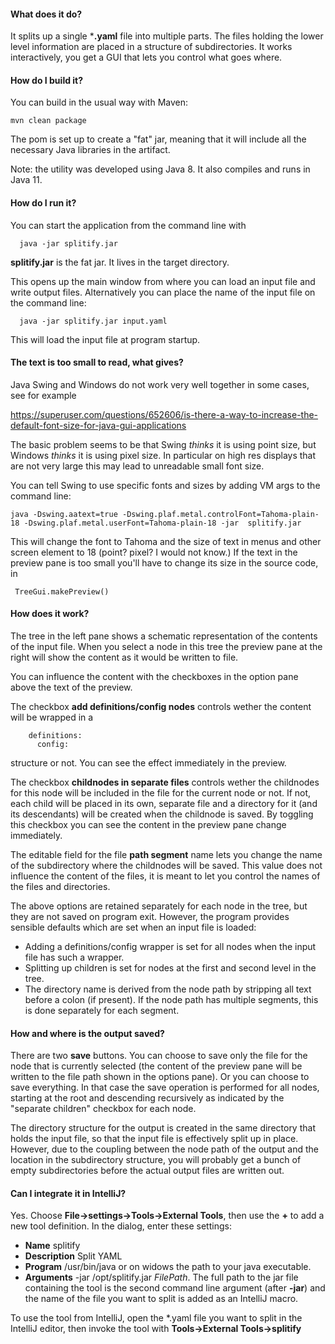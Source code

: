 #### What does it do?
It splits up a single ***.yaml** file into multiple parts. The files holding the lower level information are placed in a structure of subdirectories. It works interactively, you get a GUI that lets you control what goes where.

#### How do I build it?
You can build in the usual way with Maven:

	mvn clean package

The pom is set up to create a "fat" jar, meaning that it will include all the necessary Java libraries in the artifact.

Note: the utility was developed using Java 8. It also compiles and runs in Java 11.

#### How do I run it?
You can start the application from the command line with 

	  java -jar splitify.jar

**splitify.jar** is the fat jar. It lives in the target directory. 

This opens up the main window from where you can load an input file and write output files. Alternatively you can place the name of the input file on the command line:

	  java -jar splitify.jar input.yaml

This will load the input file at program startup.

#### The text is too small to read, what gives?
Java Swing and Windows do not work very well together in some cases, see for example

   https://superuser.com/questions/652606/is-there-a-way-to-increase-the-default-font-size-for-java-gui-applications

The basic problem seems to be that Swing *thinks* it is using point size, but Windows *thinks* it is using pixel size.
In particular on high res displays that are not very large this may lead to unreadable small font size.

You can tell Swing to use specific fonts and sizes by adding VM args to the command line:

    java -Dswing.aatext=true -Dswing.plaf.metal.controlFont=Tahoma-plain-18 -Dswing.plaf.metal.userFont=Tahoma-plain-18 -jar  splitify.jar

This will change the font to Tahoma and the size of text in menus and other screen element to 18 (point? pixel? I would not know.) If the text in the preview pane is too small you'll have to change its size in the source code, in 

     TreeGui.makePreview()


#### How does it work?
The tree in the left pane shows a schematic representation of the contents of the input file. When you select a node in this tree the preview pane at the  right will show the content as it would be written to file.

You can influence the content with the checkboxes in the option pane above the text of the preview.

The checkbox **add definitions/config nodes** controls wether  the content will be wrapped in a

	    definitions:
	      config:

structure or not. You can see the effect immediately in the preview.

The checkbox **childnodes in separate files** controls wether the childnodes for this node will be included in the file for the current node or not. If not, each child will be placed in its own, separate file and a directory for it (and its descendants) will
be created when the childnode is saved. By toggling this checkbox you can see the content in the preview pane change immediately.

The editable field for the file **path segment** name lets you change the name of the subdirectory where the childnodes will be saved. This value does not influence the content of the files, it is meant to let you control the names of the files and directories.

The above options are retained separately for each node in the tree, but they are not saved on program exit. However, the program provides sensible defaults which are set when an input file is loaded:

- Adding a definitions/config wrapper is set for all nodes when the input file has such a wrapper.
- Splitting up children is set for nodes at the first and second level  in the tree.
- The directory name is derived from the node path by stripping all text before a colon (if present). If the node path has multiple segments, this is done separately for each segment.

#### How and where is the output saved?
There are two **save**  buttons. You can choose to save only the file for the node that is currently selected (the content of the preview pane will be written to the file path shown in the options pane).
Or you can choose to save everything. In that case the save operation is performed for all nodes, starting at the root and descending recursively as indicated by the "separate children" checkbox for each node.

The directory structure for the output is created in the same directory that holds the input file, so that the input file is effectively split up in place. However, due to the coupling between the node path of the output and the location in the subdirectory structure, you will probably get a bunch of empty subdirectories before the actual output files are written out.

#### Can I  integrate it in IntelliJ?
Yes. Choose **File->settings->Tools->External Tools**, then use the **+** to add a new tool definition. In the dialog, enter these settings:
- **Name** splitify
- **Description** Split YAML
- **Program** /usr/bin/java   or on widows the path to your java executable.
- **Arguments** -jar /opt/splitify.jar  $FilePath$.  The full path to the jar file containing the tool is the second command line argument (after **-jar**) and the name of the file you want to split is added as an IntelliJ macro.

To use the tool from IntelliJ, open the *.yaml file you want to split in the IntelliJ editor, then invoke the tool with **Tools->External Tools->splitify**
